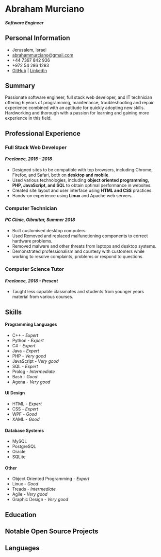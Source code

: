 # Abraham Murciano

#### _Software Engineer_

## Personal Information

-   Jerusalem, Israel
-   abrahammurciano@gmail.com
-   +44 7397 842 936
-   +972 54 286 1293
-   [GitHub](https://github.com/abrahammurciano) | [LinkedIn](https://linkedin.com/in/abraham-murciano-402952143)

## Summary

Passionate software engineer, full stack web developer, and IT technician offering 6 years of programming, maintenance, troubleshooting and repair experience combined with an aptitude for quickly adopting new skills. Hardworking and thorough with a passion for learning and gaining more experience in this field.

## Professional Experience

### Full Stack Web Developer

#### _Freelance, 2015 - 2018_

-   Designed sites to be compatible with top browsers, including Chrome, Firefox, and Safari, both on **desktop and mobile**.
-   Used various technologies, including **object oriented programming, PHP, JavaScript, and SQL** to obtain optimal performance in websites.
-   Created site layout and user interface using **HTML and CSS** practices.
-   Hands-on experience using **Linux** and Apache web servers.

### Computer Technician

#### _PC Clinic, Gibraltar, Summer 2018_

-   Built customised desktop computers.
-   Used Removed and replaced malfunctioning components to correct hardware problems.
-   Removed malware and other threats from laptops and desktop systems.
-   Demonstrated professionalism and courtesy with customers while working to resolve complaints, problems or respond to questions.

### Computer Science Tutor

#### _Freelance, 2018 - Present_

-   Taught less capable classmates and students from younger years material from various courses.

## Skills

#### Programming Languages

-   C++ - _Expert_
-   Python - _Expert_
-   C# - _Expert_
-   Java - _Expert_
-   PHP - _Very good_
-   JavaScript - _Very good_
-   SQL - _Expert_
-   Prolog - _Intermediate_
-   Bash - _Good_
-   Agena - _Very good_

#### UI Design

-   HTML - _Expert_
-   CSS - _Expert_
-   WPF - _Good_
-   XAML - _Good_

#### Database Systems

-   MySQL
-   PostgreSQL
-   Oracle
-   SQLite

#### Other

-   Object Oriented Programming - _Expert_
-   Linux - _Good_
-   Treads - _Intermediate_
-   Agile - _Very good_
-   Graphic Design - _Very good_

## Education

## Notable Open Source Projects

## Languages
